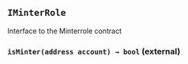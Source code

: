 ## `IMinterRole`

Interface to the Minterrole contract




### `isMinter(address account) → bool` (external)








